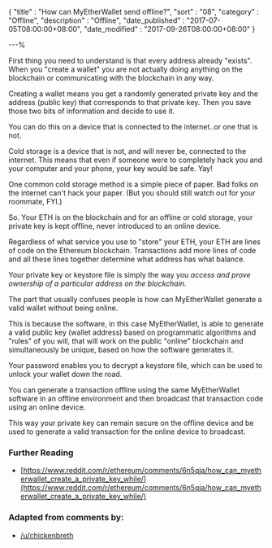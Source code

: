 {
"title"       : "How can MyEtherWallet send offline?",
"sort"        : "08",
"category"    : "Offline",
"description" : "Offline",
"date_published" : "2017-07-05T08:00:00+08:00",
"date_modified"  : "2017-09-26T08:00:00+08:00"
}

---%


First thing you need to understand is that every address already "exists". When you "create a wallet" you are not actually doing anything on the blockchain or communicating with the blockchain in any way.

Creating a wallet means you get a randomly generated private key and the address (public key) that corresponds to that private key. Then you save those two bits of information and decide to use it.

You can do this on a device that is connected to the internet..or one that is not.

Cold storage is a device that is not, and will never be, connected to the internet. This means that even if someone were to completely hack you and your computer and your phone, your key would be safe. Yay!

One common cold storage method is a simple piece of paper. Bad folks on the internet can't hack your paper. (But you should still watch out for your roommate, FYI.)

So. Your ETH is on the blockchain and for an offline or cold storage, your private key is kept offline, never introduced to an online device.

Regardless of what service you use to "store" your ETH, your ETH are lines of code on the Ethereum blockchain. Transactions add more lines of code and all these lines together determine what address has what balance.


Your private key or keystore file is simply the way you *access and prove ownership of a particular address on the blockchain.*

The part that usually confuses people is how can MyEtherWallet generate a valid wallet without being online.

This is because the software, in this case MyEtherWallet, is able to generate a valid public key (wallet address) based on programmatic algorithms and "rules" of you will, that will work on the public "online" blockchain and simultaneously be unique, based on how the software generates it.

Your password enables you to decrypt a keystore file, which can be used to unlock your wallet down the road.

You can generate a transaction offline using the same MyEtherWallet software in an offline environment and then broadcast that transaction code using an online device.

This way your private key can remain secure on the offline device and be used to generate a valid transaction for the online device to broadcast.

### Further Reading
- [https://www.reddit.com/r/ethereum/comments/6n5qja/how_can_myetherwallet_create_a_private_key_while/](https://www.reddit.com/r/ethereum/comments/6n5qja/how_can_myetherwallet_create_a_private_key_while/)


### Adapted from comments by:

* [/u/chickenbreth](https://www.reddit.com/r/ethtrader/comments/6hqycv/how_can_mew_send_coins_offline/)

